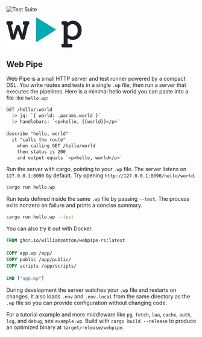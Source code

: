 ![Test Suite](https://github.com/williamcotton/webpipe-rs/workflows/CI/badge.svg)

<img src="./wp.png" width="200">

## Web Pipe

Web Pipe is a small HTTP server and test runner powered by a compact DSL. You write routes and tests in a single `.wp` file, then run a server that executes the pipelines. Here is a minimal hello world you can paste into a file like `hello.wp`:

```wp
GET /hello/:world
  |> jq: `{ world: .params.world }`
  |> handlebars: `<p>hello, {{world}}</p>`

describe "hello, world"
  it "calls the route"
    when calling GET /hello/world
    then status is 200
    and output equals `<p>hello, world</p>`
```

Run the server with cargo, pointing to your `.wp` file. The server listens on `127.0.0.1:8090` by default. Try opening `http://127.0.0.1:8090/hello/world`.

```bash
cargo run hello.wp
```

Run tests defined inside the same `.wp` file by passing `--test`. The process exits nonzero on failure and prints a concise summary.

```bash
cargo run hello.wp --test
```

You can also try it out with Docker.

```Dockerfile
FROM ghcr.io/williamcotton/webpipe-rs:latest

COPY app.wp /app/
COPY public /app/public/
COPY scripts /app/scripts/

CMD ["app.wp"]
```

During development the server watches your `.wp` file and restarts on changes. It also loads `.env` and `.env.local` from the same directory as the `.wp` file so you can provide configuration without changing code.

For a tutorial example and more middleware like `pg`, `fetch`, `lua`, `cache`, `auth`, `log`, and `debug`, see `example.wp`. Build with `cargo build --release` to produce an optimized binary at `target/release/webpipe`.

